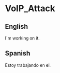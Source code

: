 # VoIP_Attack
<h2>English</h2>
I´m working on it. 
<h2>Spanish</h2>
Estoy trabajando en el.

<a href=# src="https://external-content.duckduckgo.com/iu/?u=http%3A%2F%2Fgiphygifs.s3.amazonaws.com%2Fmedia%2F5wWf7HapUvpOumiXZRK%2Fgiphy.gif&f=1&nofb=1"/>

